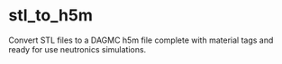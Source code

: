 # stl_to_h5m
Convert STL files to a DAGMC h5m file complete with material tags and ready for use neutronics simulations.
